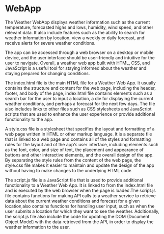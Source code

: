 # WebApp
The Weather WebApp displays weather information such as the current temperature, forecasted highs and lows, humidity, wind speed, and other relevant data. It also include features such as the ability to search for weather information by location, view a weekly or daily forecast, and receive alerts for severe weather conditions.

The app can be accessed through a web browser on a desktop or mobile device, and the user interface should be user-friendly and intuitive for the user to navigate. Overall, a weather web app built with HTML, CSS, and JavaScript is a useful tool for staying informed about the weather and staying prepared for changing conditions.

The index.html file is the main HTML file for a Weather Web App. It usually contains the structure and content for the web page, including the header, footer, and body of the page, index.html file contains elements such as a search bar for the user to input a location, a div for displaying the current weather conditions, and perhaps a forecast for the next few days. The file also includes links to other files such as CSS stylesheets and JavaScript scripts that are used to enhance the user experience or provide additional functionality to the app.

A style.css file is a stylesheet that specifies the layout and formatting of a web page written in HTML or other markup language. It is a separate file that is linked to a web page and contains all of the styles and formatting  rules for the layout and of the app's user interface, including elements such as the font, color, and size of text, the placement and appearance of buttons and other interactive elements, and the overall design of the app. By separating the style rules from the content of the web page, the style.css file makes it easier to maintain and update the design of the app without having to make changes to the underlying HTML code.

The script.js file is a JavaScript file that is used to provide additional functionality to a Weather Web App. It is linked to from the index.html file and is executed by the web browser when the page is loaded.The script.js file contains functions for making API calls to a weather service to retrieve data about the current weather conditions and forecast for a given location,also contains functions for handling user input, such as when the user submits a location for which they want to see the weather. Additionally, the script.js file also include the  code for updating the DOM (Document Object Model) with the data retrieved from the API, in order to display the weather information to the user.



